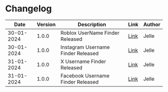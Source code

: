 # Changelog
| Date       | Version | Description                        | Link | Author |
|------------| --- |------------------------------------| --- | --- |
| 30-01-2024 | 1.0.0 | Roblox UserName Finder Released    | [Link](https://github.com/JelleWierenga/OSINT/blob/main/Social_Media_Username_Finder/Roblox.py) | Jelle |
| 30-01-2024 | 1.0.0 | Instagram Username Finder Released | [Link](https://github.com/JelleWierenga/OSINT/blob/main/Social_Media_Username_Finder/Instagram.py) | Jelle |
| 31-01-2024 | 1.0.0 | X Username Finder Released         | [Link](https://github.com/JelleWierenga/OSINT/blob/main/Social_Media_Username_Finder/X.py) | Jelle |
| 31-01-2024 | 1.0.0 | Facebook Username Finder Released  | [Link](https://github.com/JelleWierenga/OSINT/blob/main/Social_Media_Username_Finder/Facebook.py) | Jelle |


